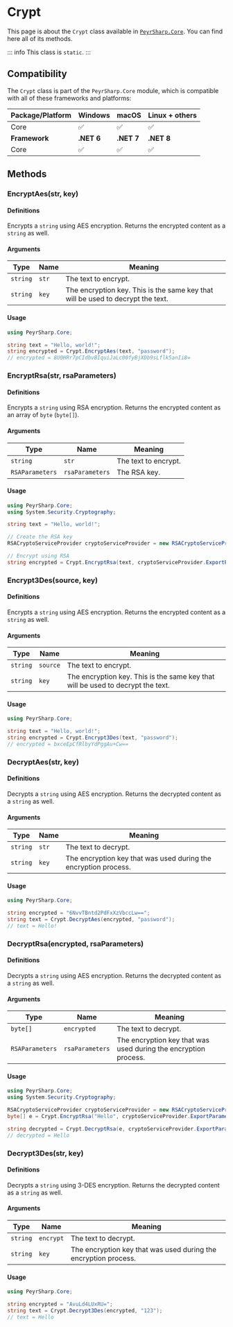 # Crypt

This page is about the `Crypt` class available in [`PeyrSharp.Core`](/core.md).
You can find here all of its methods.

::: info
This class is `static`.
:::

## Compatibility

The `Crypt` class is part of the `PeyrSharp.Core` module, which is compatible with all of these frameworks and platforms:

| Package/Platform | Windows    | macOS      | Linux + others |
| ---------------- | ---------- | ---------- | -------------- |
| Core             | ✅         | ✅         | ✅             |
| **Framework**    | **.NET 6** | **.NET 7** | **.NET 8**     |
| Core             | ✅         | ✅         | ✅             |

## Methods

### EncryptAes(str, key)

#### Definitions

Encrypts a `string` using AES encryption. Returns the encrypted content as a `string` as well.

#### Arguments

| Type     | Name  | Meaning                                                                         |
| -------- | ----- | ------------------------------------------------------------------------------- |
| `string` | `str` | The text to encrypt.                                                            |
| `string` | `key` | The encryption key. This is the same key that will be used to decrypt the text. |

#### Usage

```c#
using PeyrSharp.Core;

string text = "Hello, world!";
string encrypted = Crypt.EncryptAes(text, "password");
// encrypted = 8U0HRr7pCIdbvBIquiJaLc00fyBjXDb9sLflk5anIi8=
```

### EncryptRsa(str, rsaParameters)

#### Definitions

Encrypts a `string` using RSA encryption. Returns the encrypted content as an array of `byte` (`byte[]`).

#### Arguments

| Type            | Name            | Meaning              |
| --------------- | --------------- | -------------------- |
| `string`        | `str`           | The text to encrypt. |
| `RSAParameters` | `rsaParameters` | The RSA key.         |

#### Usage

```c#
using PeyrSharp.Core;
using System.Security.Cryptography;

string text = "Hello, world!";

// Create the RSA key
RSACryptoServiceProvider cryptoServiceProvider = new RSACryptoServiceProvider();

// Encrypt using RSA
string encrypted = Crypt.EncryptRsa(text, cryptoServiceProvider.ExportParameters(false));
```

### Encrypt3Des(source, key)

#### Definitions

Encrypts a `string` using AES encryption. Returns the encrypted content as a `string` as well.

#### Arguments

| Type     | Name     | Meaning                                                                         |
| -------- | -------- | ------------------------------------------------------------------------------- |
| `string` | `source` | The text to encrypt.                                                            |
| `string` | `key`    | The encryption key. This is the same key that will be used to decrypt the text. |

#### Usage

```c#
using PeyrSharp.Core;

string text = "Hello, world!";
string encrypted = Crypt.Encrypt3Des(text, "password");
// encrypted = bxceEpCfRlbyYdPggAu+Cw==
```

### DecryptAes(str, key)

#### Definitions

Decrypts a `string` using AES encryption. Returns the decrypted content as a `string` as well.

#### Arguments

| Type     | Name  | Meaning                                                         |
| -------- | ----- | --------------------------------------------------------------- |
| `string` | `str` | The text to decrypt.                                            |
| `string` | `key` | The encryption key that was used during the encryption process. |

#### Usage

```c#
using PeyrSharp.Core;

string encrypted = "6NvvTBntd2PdFxXzVbccLw==";
string text = Crypt.DecryptAes(encrypted, "password");
// text = Hello!
```

### DecryptRsa(encrypted, rsaParameters)

#### Definitions

Decrypts a `string` using AES encryption. Returns the decrypted content as a `string` as well.

#### Arguments

| Type            | Name            | Meaning                                                         |
| --------------- | --------------- | --------------------------------------------------------------- |
| `byte[]`        | `encrypted`     | The text to decrypt.                                            |
| `RSAParameters` | `rsaParameters` | The encryption key that was used during the encryption process. |

#### Usage

```c#
using PeyrSharp.Core;
using System.Security.Cryptography;

RSACryptoServiceProvider cryptoServiceProvider = new RSACryptoServiceProvider();
byte[] e = Crypt.EncryptRsa("Hello", cryptoServiceProvider.ExportParameters(false));

string decrypted = Crypt.DecryptRsa(e, cryptoServiceProvider.ExportParameters(true));
// decrypted = Hello
```

### Decrypt3Des(str, key)

#### Definitions

Decrypts a `string` using 3-DES encryption. Returns the decrypted content as a `string` as well.

#### Arguments

| Type     | Name      | Meaning                                                         |
| -------- | --------- | --------------------------------------------------------------- |
| `string` | `encrypt` | The text to decrypt.                                            |
| `string` | `key`     | The encryption key that was used during the encryption process. |

#### Usage

```c#
using PeyrSharp.Core;

string encrypted = "AvuLd4LUxRU=";
string text = Crypt.Decrypt3Des(encrypted, "123");
// text = Hello
```
